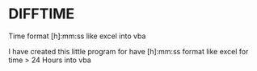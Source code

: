 # DIFFTIME
Time format [h]:mm:ss like excel into vba

I have created this little program for have [h]:mm:ss format like excel for time > 24 Hours into vba
